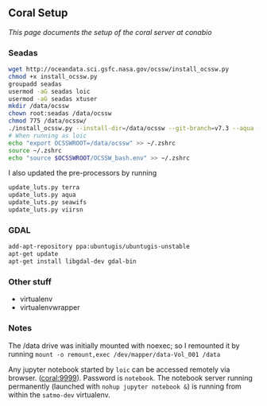 ## Coral Setup

*This page documents the setup of the coral server at conabio*

### Seadas

```sh
wget http://oceandata.sci.gsfc.nasa.gov/ocssw/install_ocssw.py
chmod +x install_ocssw.py
groupadd seadas
usermod -aG seadas loic
usermod -aG seadas xtuser
mkdir /data/ocssw
chown root:seadas /data/ocssw
chmod 775 /data/ocssw/
./install_ocssw.py --install-dir=/data/ocssw --git-branch=v7.3 --aqua --seawifs --terra --viirsn
# When running as loic
echo "export OCSSWROOT=/data/ocssw" >> ~/.zshrc
source ~/.zshrc
echo "source $OCSSWROOT/OCSSW_bash.env" >> ~/.zshrc
```

I also updated the pre-processors by running
```sh
update_luts.py terra
update_luts.py aqua
update_luts.py seawifs
update_luts.py viirsn
```

### GDAL

```sh
add-apt-repository ppa:ubuntugis/ubuntugis-unstable
apt-get update
apt-get install libgdal-dev gdal-bin
```

### Other stuff

- virtualenv
- virtualenvwrapper

### Notes

The /data drive was initially mounted with noexec; so I remounted it by running `mount -o remount,exec /dev/mapper/data-Vol_001 /data`

Any jupyter notebook started by `loic` can be accessed remotely via browser. ([coral:9999](coral:9999)). Password is `notebook`. The notebook server running permanently (launched with `nohup jupyter notebook &`) is running from within the `satmo-dev` virtualenv.

